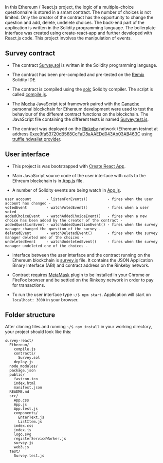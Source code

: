 In this Ethereum / React.js project, the logic of a multiple-choice questionnaire is stored in a smart contract. The number of choices is not limited. Only the creator of the contract has the opportunity to change the question and add, delete, undelete choices. The back-end part of the application is written in the Solidity programming language. The boilerplate interface was created using create-react-app and further developed with React.js code. This project involves the manipulation of events.

## Survey contract

- The contract [Survey.sol](https://github.com/DGalinec/survey-react/blob/master/Ethereum/contracts/Survey.sol) is written in the Solidity programming language.

- The contract has been pre-compiled and pre-tested on the [Remix](http://remix.ethereum.org/#optimize=false&version=soljson-v0.4.24+commit.e67f0147.js) Solidity IDE.

- The contract is compiled using the [solc](https://github.com/ethereum/solc-js) Solidity compiler. The script is called [compile.js](https://github.com/DGalinec/survey-react/blob/master/Ethereum/compile.js).

- The [Mocha](https://mochajs.org/) JavaScript test framework paired with the [Ganache](https://github.com/trufflesuite/ganache) personnal blockchain for Ethereum development were used to test the behaviour of the different contract functions on the blockchain. The JavaScript file containing the different tests is named [Survey.test.js](https://github.com/DGalinec/survey-react/blob/master/test/Survey.test.js).

- The contract was deployed on the [Rinkeby](https://www.rinkeby.io/#stats) network (Ethereum testnet at address [0xee9fa53720cB568CcFaD8aAAEDd043Ab03AB463C](https://rinkeby.etherscan.io/address/0xee9fa53720cB568CcFaD8aAAEDd043Ab03AB463C) using [truffle hdwallet provider](https://github.com/trufflesuite/truffle-hdwallet-provider).

## User interface

- This project is was bootstrapped with [Create React App](https://github.com/facebookincubator/create-react-app).

- Main JavaScript source code of the user interface with calls to the Ethreum blockchain is in [App.js](https://github.com/DGalinec/survey-react/blob/master/src/App.js) file.

- A number of Solidity events are being watch in [App.js](https://github.com/DGalinec/survey-react/blob/master/src/App.js).

```
user account       - listenForEvents()         - fires when the user account has changed -
votedEvent         - watchVotedEvent()         - fires when a user voted -
addedChoiceEvent   - watchAddedChoiceEvent()   - fires when a new choice has been added by the creator of the contract -
addedQuestionEvent - watchAddedQuestionEvent() - fires when the survey manager changed the question of the survey -
deletedEvent       - watchDeletedEvent()       - fires when the survey manager deleted one of the choices -
undeletedEvent     - watchUndeletedEvent()     - fires when the survey manager undeleted one of the choices -
```

- Interface between the user interface and the contract running on the Ethereum blockchain is [survey.js](https://github.com/DGalinec/survey-react/blob/master/src/survey.js) file. It contains the JSON Application Binary Interface (ABI) and contract address on the Rinkeby network.

- Contract requires [MetaMask](https://metamask.io/) plugin to be installed in your Chrome or FireFox browser and be settled on the Rinkeby network in order to pay for transactions.

- To run the user interface type `~/$ npm start`. Application will start on `localhost: 3000` in your browser. 

## Folder structure

After cloning files and running `~/$ npm install` in your working directory, your project should look like this:

```
survey-react/
  Ethereum/
    compile.js
    contracts/
      Survey.sol
    deploy.js
  node_modules/
  package.json
  public/
    favicon.ico
    index.html
    manifest.json
  README.md
  src/
    App.css
    App.js
    App.test.js
    components/
      EnterText.js
      ListItem.js
    index.css
    index.js
    logo.svg
    registerServiceWorker.js
    survey.js
    web3.js
  test/
    Survey.test.js
```